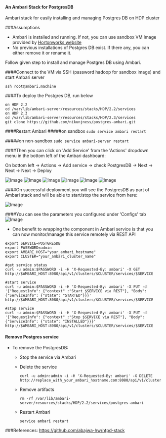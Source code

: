 #### An Ambari Stack for PostgresDB
Ambari stack for easily installing and managing Postgres DB on HDP cluster


###Assumptions

- Ambari is installed and running. If not, you can use sandbox VM Image provided by [Hortonworks website](http://hortonworks.com/products/hortonworks-sandbox/)
- No previous installations of Postgres DB exist. If there any, you can either remove it or rename it.

Follow given step to install and manage Postgres DB using Ambari.

####Connect to the VM via SSH (password hadoop for sandbox image) and start Ambari server
```
ssh root@ambari.machine
```

####To deploy the Postgres DB, run below
```
on HDP 2.2
cd /var/lib/ambari-server/resources/stacks/HDP/2.2/services
on HDP 2.3
cd /var/lib/ambari-server/resources/stacks/HDP/2.3/services
git clone https://github.com/nikunjness/postgres-ambari.git
```

####Restart Ambari
#####on sandbox
```sudo service ambari restart```

#####on non-sandbox
```sudo service ambari-server restart```


####Then you can click on 'Add Service' from the 'Actions' dropdown menu in the bottom left of the Ambari dashboard:

On bottom left -> Actions -> Add service -> check PostgresDB -> Next -> Next -> Next -> Deploy

![Image](../master/screenshots/addservice.png?raw=true)
![Image](../master/screenshots/assignmaster.png?raw=true)
![Image](../master/screenshots/assingnslave.png?raw=true)
![Image](../master/screenshots/customize.png?raw=true)
![Image](../master/screenshots/review.png?raw=true)
![Image](../master/screenshots/installed.png?raw=true)


####On successful deployment you will see the PostgresDB as part of Ambari stack and will be able to start/stop the service from here:

![Image](../master/screenshots/postgressummary.png?raw=true)
 
####You can see the parameters you configured under 'Configs' tab 
![Image](../master/screenshots/postgresconfig.png?raw=true)

 
- One benefit to wrapping the component in Ambari service is that you can now monitor/manage this service remotely via REST API

```
export SERVICE=POSTGRESDB
export PASSWORD=admin
export AMBARI_HOST="your_ambari_hostname"
export CLUSTER="your_ambari_cluster_name"

#get service status
curl -u admin:$PASSWORD -i -H 'X-Requested-By: ambari' -X GET http://$AMBARI_HOST:8080/api/v1/clusters/$CLUSTER/services/$SERVICE

#start service
curl -u admin:$PASSWORD -i -H 'X-Requested-By: ambari' -X PUT -d '{"RequestInfo": {"context" :"Start $SERVICE via REST"}, "Body": {"ServiceInfo": {"state": "STARTED"}}}' http://$AMBARI_HOST:8080/api/v1/clusters/$CLUSTER/services/$SERVICE

#stop service
curl -u admin:$PASSWORD -i -H 'X-Requested-By: ambari' -X PUT -d '{"RequestInfo": {"context" :"Stop $SERVICE via REST"}, "Body": {"ServiceInfo": {"state": "INSTALLED"}}}' http://$AMBARI_HOST:8080/api/v1/clusters/$CLUSTER/services/$SERVICE
```

#### Remove Postgres service

- To remove the PostgresDB: 
  - Stop the service via Ambari
  - Delete the service
  
    ```
    curl -u admin:admin -i -H 'X-Requested-By: ambari' -X DELETE http://replace_with_your_ambari_hostname.com:8080/api/v1/clusters/ambari_cluster_name/services/POSTGRESDB
    ```
  - Remove artifacts 
  
    ```
    rm -rf /var/lib/ambari-server/resources/stacks/HDP/2.2/services/postgres-ambari
    ```
  - Restart Ambari
    ```
    service ambari restart
    ```
    
###References:
https://github.com/abajwa-hw/ntpd-stack


    

